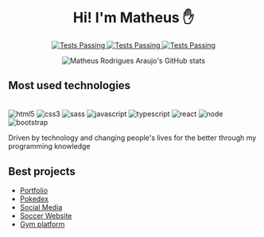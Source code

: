 <h1 align="center" >Hi! I'm Matheus ✋</h1>

<div align="center" >
    <a target="_blank" href="https://matheus-dev-zeta.vercel.app/">
      <img alt="Tests Passing" src="https://img.shields.io/badge/MatheusDev-000000%7D?style=for-the-badge&logo=&logoColor=white" />
    </a>
    <a target="_blank" href="https://www.linkedin.com/in/matheus-rodrigues-araujo">
      <img alt="Tests Passing" src="https://img.shields.io/badge/LinkedIn-0077B5?style=for-the-badge&logo=linkedin&logoColor=white" />
    </a>
    <a target="_blank" href="#">
      <img alt="Tests Passing" src="https://img.shields.io/badge/Instagram-E4405F?style=for-the-badge&logo=instagram&logoColor=white" />
    </a>

![Matheus Rodrigues Araujo's GitHub stats](https://github-readme-stats.vercel.app/api?username=Matheus-Rodrigues-Araujo&show_icons=true&theme=merko)
</div>

## Most used technologies

<div style="display: inline-block;"><br/>
    <img align="center" alt="html5" src="https://img.shields.io/badge/HTML5-E34F26?style=for-the-badge&logo=html5&logoColor=white"  />
    <img align="center" alt="css3" src="https://img.shields.io/badge/CSS3-1572B6?style=for-the-badge&logo=css3&logoColor=white"  />
    <img align="center" alt="sass" src="https://img.shields.io/badge/Sass-CC6699?style=for-the-badge&logo=sass&logoColor=white"  />
    <img align="center" alt="javascript" src="https://img.shields.io/badge/JavaScript-F7DF1E?style=for-the-badge&logo=javascript&logoColor=black"  />
    <img align="center" alt="typescript" src="https://img.shields.io/badge/TypeScript-007ACC?style=for-the-badge&logo=typescript&logoColor=white"  />
    <img align="center" alt="react" src="https://img.shields.io/badge/React-20232A?style=for-the-badge&logo=react&logoColor=61DAFB"  />
    <img align="center" alt="node" src="https://img.shields.io/badge/Node.js-43853D?style=for-the-badge&logo=node.js&logoColor=white"/>
    <img align="center" alt="bootstrap" src="https://img.shields.io/badge/Bootstrap-563D7C?style=for-the-badge&logo=bootstrap&logoColor=white"  />
</div>

<br/>

Driven by technology and changing people's lives for the better through my programming knowledge

## Best projects
- [Portfolio](https://github.com/Matheus-Rodrigues-Araujo/portfolio)<br>
- [Pokedex](https://github.com/Matheus-Rodrigues-Araujo/pokedex/tree/master)<br>
- [Social Media](https://github.com/Matheus-Rodrigues-Araujo/SocialMedia/tree/beta_v4)<br/>
- [Soccer Website](https://github.com/Matheus-Rodrigues-Araujo/soccer-website)<br/>
- [Gym platform](https://github.com/Matheus-Rodrigues-Araujo/Training-Gym)<br>
